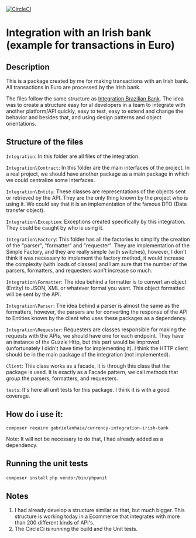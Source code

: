 [![CircleCI](https://circleci.com/gh/gabrielanhaia/currency-integration-brazilian-bank/tree/master.svg?style=svg)](https://circleci.com/gh/gabrielanhaia/currency-integration-brazilian-bank/tree/master)

# Integration with an Irish bank (example for transactions in Euro)

## Description

This is a package created by me for making transactions with an Irish bank. All transactions in Euro are processed by the Irish bank.

The files follow the same structure as [Integration Brazilian Bank](https://github.com/gabrielanhaia/currency-integration-brazilian-bank). The idea was to create a structure easy for al developers in a team to integrate with another platform/API quickly, easy to test, easy to extend and change the behavior and besides that, and using design patterns and object orientations.

## Structure of the files

`Integration`: In this folder are all files of the integration.

`Integration\Contract`: In this folder are the main interfaces of the project. In a real project, we should have another package as a main package in which we could centralize some interfaces.

`Integration\Entity`: These classes are representations of the objects sent or retrieved by the API. They are the only thing known by the project who is using it. We could say that it is an implementation of the famous DTO (Data transfer object).

`Integration\Exception`: Exceptions created specifically by this integration. They could be caught by who is using it.

`Integration\Factory`: This folder has all the factories to simplify the creation of the "parser", "formatter" and "requester". They are implementation of the Simple Factory, and they are really simple (with switches), however, I don't think it was necessary to implement the factory method, it would increase the complexity (with loads of classes) and I am sure that the number of the parsers, formatters, and requesters won't increase so much.

`Integration\Formatter`: The idea behind a formatter is to convert an object (Entity) to JSON, XML or whatever format you want. This object formatted will be sent by the API.

`Integration\Parser`: The idea behind a parser is almost the same as the formatters, however, the parsers are for converting the response of the API to Entities known by the client who uses these packages as a dependency.

`Integration\Requester`: Requesters are classes responsible for making the requests with the APIs, we should have one for each endpoint. They have an instance of the Guzzle Http, but this part would be improved (unfortunately I didn't have time for implementing it). I think the HTTP client should be in the main package of the integration (not implemented).

`Client`: This class works as a facade, it is through this class that the package is used. It is exactly as a Facade pattern, we call methods that group the parsers, formatters, and requesters.

`tests`: It's here all unit tests for this package. I think it is with a good coverage.

## How do i use it:

`composer require gabrielanhaia/currency-integration-irish-bank`

Note: It will not be necessary to do that, I had already added as a dependency.

## Running the unit tests

`composer install`
`php vendor/bin/phpunit`

## Notes

1. I had already develop a structure similar as that, but much bigger. This structure is working today in a Ecommerce that integrates with more than 200 different kinds of API's.
2. The CircleCi is running the build and the Unit tests.
